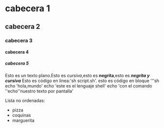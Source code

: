 
# cabecera 1
## cabecera 2
### cabecera 3
#### cabecera 4
##### cabecera 5
Esto es un texto plano.Esto es *cursiva*,esto es **negrita**,esto es ***negrita y cursiva***
Esto es código en linea:'sh script.sh'. esto es código en bloque
'''sh
echo 'hola,mundo'
echo 'este es el lenguaje shell'
echo 'con el comando ''echo''nuestro texto por pantalla'

Lista no ordenadas:


* pizza
* coquinas
* marguerita
